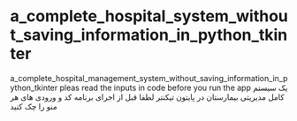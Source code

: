 # a_complete_hospital_system_without_saving_information_in_python_tkinter
a_complete_hospital_management_system_without_saving_information_in_python_tkinter
pleas read the inputs in code before you run the app
یک سیستم کامل مدیریتی بیمارستان در پایتون تیکنتر
لطفا قبل از اجرای برنامه کد و ورودی های هر منو را چک کنید
